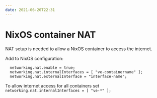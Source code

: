 ```yaml
---
date: 2021-06-20T22:31
---
```


# NixOS container NAT

NAT setup is needed to allow a NixOS container to access the internet.

Add to NixOS configuration:
```
  networking.nat.enable = true;
  networking.nat.internalInterfaces = [ "ve-containername" ];
  networking.nat.externalInterface = "interface-name";
```
To allow internet access for all containers set `networking.nat.internalInterfaces = [ "ve-*" ];`
